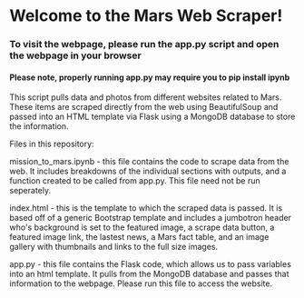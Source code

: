 # Welcome to the Mars Web Scraper!
### To visit the webpage, please run the app.py script and open the webpage in your browser
#### Please note, properly running app.py may require you to pip install ipynb

This script pulls data and photos from different websites related to Mars. These items are scraped directly from the web using BeautifulSoup and passed into an HTML template via Flask using a MongoDB database to store the information. 


Files in this repository:

mission_to_mars.ipynb - this file contains the code to scrape data from the web. It includes breakdowns of the individual sections with outputs, and a function created to be called from app.py. This file need not be run seperately.

index.html - this is the template to which the scraped data is passed. It is based off of a generic Bootstrap template and includes a jumbotron header who's background is set to the featured image, a scrape data button, a featured image link, the lastest news, a Mars fact table, and an image gallery with thumbnails and links to the full size images.

app.py - this file contains the Flask code, which allows us to pass variables into an html template. It pulls from the MongoDB database and passes that information to the webpage. Please run this file to access the website.

